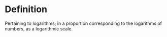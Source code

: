 # Definition

Pertaining to logarithms; in a proportion corresponding to the
logarithms of numbers, as a logarithmic scale.
